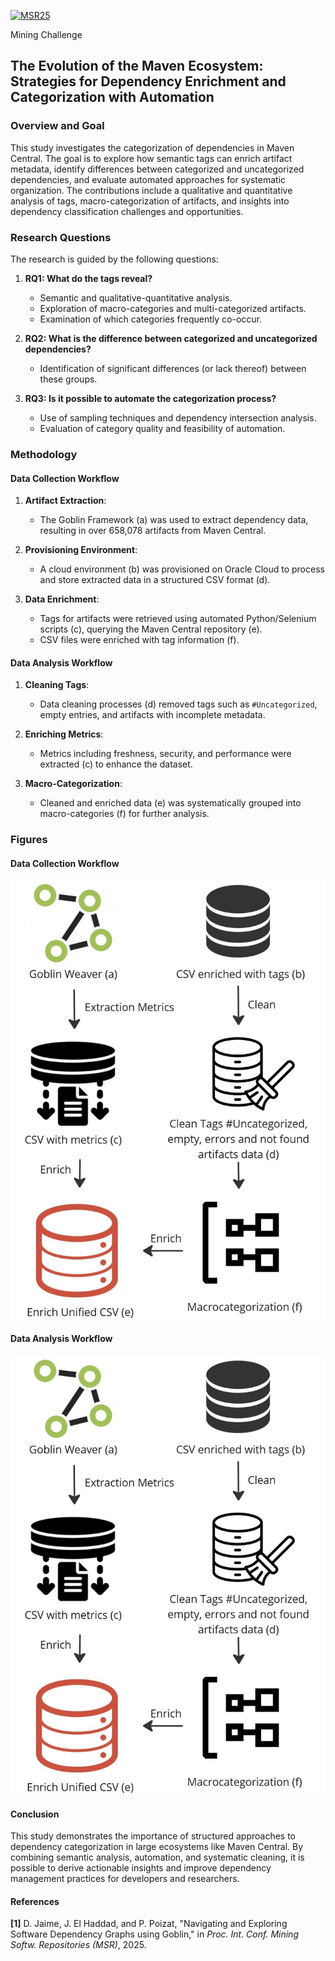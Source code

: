 [![MSR25](http://2025.msrconf.org/getImage/orig/msr2025_logo_bar.jpg)](https://2025.msrconf.org/track/msr-2025-mining-challenge#Call-for-Mining-Challenge-Papers-)

Mining Challenge

## The Evolution of the Maven Ecosystem: Strategies for Dependency Enrichment and Categorization with Automation

### Overview and Goal

This study investigates the categorization of dependencies in Maven Central. The goal is to explore how semantic tags can enrich artifact metadata, identify differences between categorized and uncategorized dependencies, and evaluate automated approaches for systematic organization. The contributions include a qualitative and quantitative analysis of tags, macro-categorization of artifacts, and insights into dependency classification challenges and opportunities.

### Research Questions

The research is guided by the following questions:

1. **RQ1: What do the tags reveal?**
   - Semantic and qualitative-quantitative analysis.
   - Exploration of macro-categories and multi-categorized artifacts.
   - Examination of which categories frequently co-occur.

2. **RQ2: What is the difference between categorized and uncategorized dependencies?**
   - Identification of significant differences (or lack thereof) between these groups.

3. **RQ3: Is it possible to automate the categorization process?**
   - Use of sampling techniques and dependency intersection analysis.
   - Evaluation of category quality and feasibility of automation.

### Methodology

#### Data Collection Workflow

1. **Artifact Extraction**:
   - The Goblin Framework (a) was used to extract dependency data, resulting in over 658,078 artifacts from Maven Central.

2. **Provisioning Environment**:
   - A cloud environment (b) was provisioned on Oracle Cloud to process and store extracted data in a structured CSV format (d).

3. **Data Enrichment**:
   - Tags for artifacts were retrieved using automated Python/Selenium scripts (c), querying the Maven Central repository (e).
   - CSV files were enriched with tag information (f).

#### Data Analysis Workflow

1. **Cleaning Tags**:
   - Data cleaning processes (d) removed tags such as `#Uncategorized`, empty entries, and artifacts with incomplete metadata.

2. **Enriching Metrics**:
   - Metrics including freshness, security, and performance were extracted (c) to enhance the dataset.

3. **Macro-Categorization**:
   - Cleaned and enriched data (e) was systematically grouped into macro-categories (f) for further analysis.

### Figures

#### Data Collection Workflow
![Methods for Data Analysis](imgs/MethodsDataAnalysis.jpg)


#### Data Analysis Workflow
![Methods for Data Analysis](imgs/MethodsDataAnalysis.jpg)

#### Conclusion

This study demonstrates the importance of structured approaches to dependency categorization in large ecosystems like Maven Central. By combining semantic analysis, automation, and systematic cleaning, it is possible to derive actionable insights and improve dependency management practices for developers and researchers.

#### References

**[1]** D. Jaime, J. El Haddad, and P. Poizat, "Navigating and Exploring Software Dependency Graphs using Goblin," in *Proc. Int. Conf. Mining Softw. Repositories (MSR)*, 2025.
